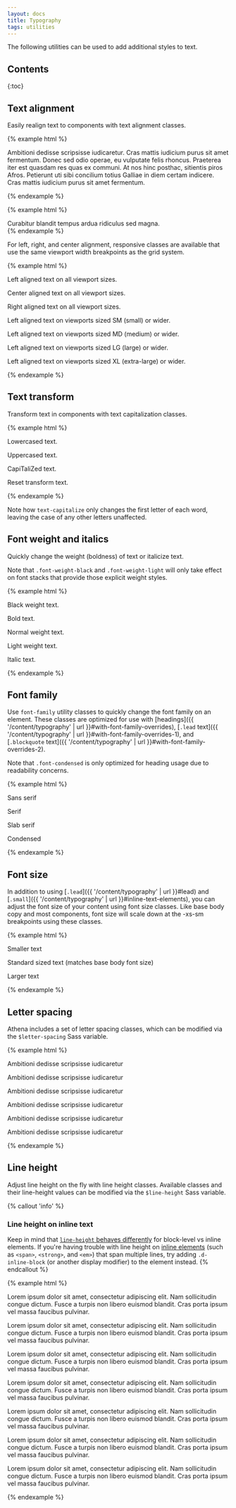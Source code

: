 ```yaml
---
layout: docs
title: Typography
tags: utilities
---
```


The following utilities can be used to add additional styles to text.


## Contents

{:toc}


## Text alignment

Easily realign text to components with text alignment classes.

{% example html %}
<p class="text-justify">Ambitioni dedisse scripsisse iudicaretur. Cras mattis iudicium purus sit amet fermentum. Donec sed odio operae, eu vulputate felis rhoncus. Praeterea iter est quasdam res quas ex communi. At nos hinc posthac, sitientis piros Afros. Petierunt uti sibi concilium totius Galliae in diem certam indicere. Cras mattis iudicium purus sit amet fermentum.</p>
{% endexample %}

{% example html %}
<div class="card w-50">
  <div class="card-block text-nowrap">
    Curabitur blandit tempus ardua ridiculus sed magna.
  </div>
</div>
{% endexample %}

For left, right, and center alignment, responsive classes are available that use the same viewport width breakpoints as the grid system.

{% example html %}
<p class="text-left">Left aligned text on all viewport sizes.</p>
<p class="text-center">Center aligned text on all viewport sizes.</p>
<p class="text-right">Right aligned text on all viewport sizes.</p>

<p class="text-sm-left">Left aligned text on viewports sized SM (small) or wider.</p>
<p class="text-md-left">Left aligned text on viewports sized MD (medium) or wider.</p>
<p class="text-lg-left">Left aligned text on viewports sized LG (large) or wider.</p>
<p class="text-xl-left">Left aligned text on viewports sized XL (extra-large) or wider.</p>
{% endexample %}


## Text transform

Transform text in components with text capitalization classes.

{% example html %}
<p class="text-lowercase">Lowercased text.</p>
<p class="text-uppercase">Uppercased text.</p>
<p class="text-capitalize">CapiTaliZed text.</p>
<p class="text-uppercase"><span class="text-transform-none">Reset transform text.</span></p>
{% endexample %}

Note how `text-capitalize` only changes the first letter of each word, leaving the case of any other letters unaffected.


## Font weight and italics

Quickly change the weight (boldness) of text or italicize text.

Note that `.font-weight-black` and `.font-weight-light` will only take effect on font stacks that provide those explicit weight styles.

{% example html %}
<p class="font-weight-black">Black weight text.</p>
<p class="font-weight-bold">Bold text.</p>
<p class="font-weight-normal">Normal weight text.</p>
<p class="font-weight-light">Light weight text.</p>
<p class="font-italic">Italic text.</p>
{% endexample %}


## Font family

Use `font-family` utility classes to quickly change the font family on an element.  These classes are optimized for use with [headings]({{ '/content/typography' | url }}#with-font-family-overrides), [`.lead` text]({{ '/content/typography' | url }}#with-font-family-overrides-1), and [`.blockquote` text]({{ '/content/typography' | url }}#with-font-family-overrides-2).

Note that `.font-condensed` is only optimized for heading usage due to readability concerns.

{% example html %}
<p class="font-sans-serif">Sans serif</p>
<p class="font-serif">Serif</p>
<p class="font-slab-serif">Slab serif</p>
<p class="font-condensed">Condensed</p>
{% endexample %}


## Font size

In addition to using [`.lead`]({{ '/content/typography' | url }}#lead) and [`.small`]({{ '/content/typography' | url }}#inline-text-elements), you can adjust the font size of your content using font size classes.  Like base body copy and most components, font size will scale down at the -xs-sm breakpoints using these classes.

{% example html %}
<p class="font-size-sm">Smaller text</p>
<p class="font-size-base">Standard sized text (matches base body font size)</p>
<p class="font-size-lg">Larger text</p>
{% endexample %}


## Letter spacing

Athena includes a set of letter spacing classes, which can be modified via the `$letter-spacing` Sass variable.

{% example html %}
<p class="text-uppercase letter-spacing-0">Ambitioni dedisse scripsisse iudicaretur</p>
<p class="text-uppercase letter-spacing-1">Ambitioni dedisse scripsisse iudicaretur</p>
<p class="text-uppercase letter-spacing-2">Ambitioni dedisse scripsisse iudicaretur</p>
<p class="text-uppercase letter-spacing-3">Ambitioni dedisse scripsisse iudicaretur</p>
<p class="text-uppercase letter-spacing-4">Ambitioni dedisse scripsisse iudicaretur</p>
<p class="text-uppercase letter-spacing-5">Ambitioni dedisse scripsisse iudicaretur</p>
{% endexample %}


## Line height

Adjust line height on the fly with line height classes.  Available classes and their line-height values can be modified via the `$line-height` Sass variable.

{% callout 'info' %}
### Line height on inline text

Keep in mind that [`line-height` behaves differently](https://developer.mozilla.org/en-US/docs/Web/CSS/line-height) for block-level vs inline elements.  If you're having trouble with line height on [inline elements](https://developer.mozilla.org/en-US/docs/Web/HTML/Inline_elements#elements) (such as `<span>`, `<strong>`, and `<em>`) that span multiple lines, try adding `.d-inline-block` (or another display modifier) to the element instead.
{% endcallout %}

{% example html %}
<p class="line-height-0">
    Lorem ipsum dolor sit amet, consectetur adipiscing elit. Nam sollicitudin congue dictum. Fusce a turpis non libero euismod blandit. Cras porta ipsum vel massa faucibus pulvinar.
</p>
<p class="line-height-1">
    Lorem ipsum dolor sit amet, consectetur adipiscing elit. Nam sollicitudin congue dictum. Fusce a turpis non libero euismod blandit. Cras porta ipsum vel massa faucibus pulvinar.
</p>
<p class="line-height-2">
    Lorem ipsum dolor sit amet, consectetur adipiscing elit. Nam sollicitudin congue dictum. Fusce a turpis non libero euismod blandit. Cras porta ipsum vel massa faucibus pulvinar.
</p>
<p class="line-height-3">
    Lorem ipsum dolor sit amet, consectetur adipiscing elit. Nam sollicitudin congue dictum. Fusce a turpis non libero euismod blandit. Cras porta ipsum vel massa faucibus pulvinar.
</p>
<p class="line-height-4">
    Lorem ipsum dolor sit amet, consectetur adipiscing elit. Nam sollicitudin congue dictum. Fusce a turpis non libero euismod blandit. Cras porta ipsum vel massa faucibus pulvinar.
</p>
<p class="line-height-5">
    Lorem ipsum dolor sit amet, consectetur adipiscing elit. Nam sollicitudin congue dictum. Fusce a turpis non libero euismod blandit. Cras porta ipsum vel massa faucibus pulvinar.
</p>
<p class="line-height-6">
    Lorem ipsum dolor sit amet, consectetur adipiscing elit. Nam sollicitudin congue dictum. Fusce a turpis non libero euismod blandit. Cras porta ipsum vel massa faucibus pulvinar.
</p>
{% endexample %}
